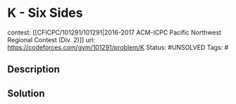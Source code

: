 # K - Six Sides

contest: [[CFICPC/101291/101291|2016-2017 ACM-ICPC Pacific Northwest Regional Contest (Div. 2)]]
url: https://codeforces.com/gym/101291/problem/K
Status: #UNSOLVED
Tags: #

## Description

## Solution

